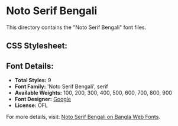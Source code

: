 # Noto Serif Bengali

This directory contains the "Noto Serif Bengali" font files.

## CSS Stylesheet:


## Font Details:
- **Total Styles:** 9
- **Font Family:** 'Noto Serif Bengali', serif
- **Available Weights:** 100, 200, 300, 400, 500, 600, 700, 800, 900
- **Font Designer:** [Google](https://fonts.google.com/)
- **License:** OFL

For more details, visit: [Noto Serif Bengali on Bangla Web Fonts](https://banglawebfonts.pages.dev/noto-serif-bengali/#about).